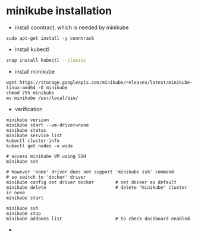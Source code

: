 # minikube installation

* install conntract, which is needed by minikube

```shell
sudo apt-get install -y conntrack
```

* install kubectl

```sh
snap install kubectl --classic
```

* install mimikube

```shell
wget https://storage.googleapis.com/minikube/releases/latest/minikube-linux-amd64 -O minikube
chmod 755 minikube
mv minikube /usr/local/bin/
```

* verification

```shell
minikube version
minikube start --vm-driver=none
minikube status
minikube service list
kubectl cluster-info
kubectl get nodes -o wide

# access minikube VM using SSH
minikube ssh

# however 'none' driver does not support 'minikube ssh' command
# so switch to 'docker' driver
minikube config set driver docker        # set docker as default
minikube delete                          # delete "minikube" cluster in none
minikube start

minikube ssh
minikube stop
minikube addones list                    # to check dashboard enabled
```



* 